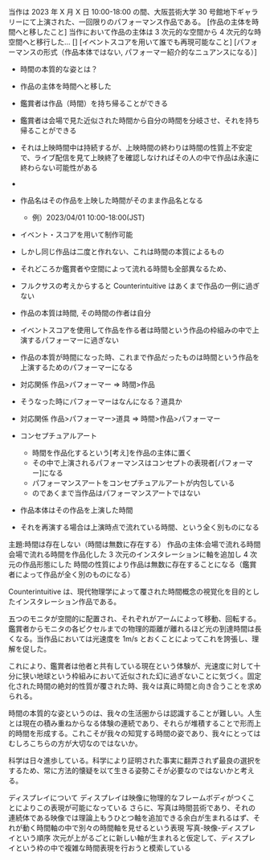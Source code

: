 当作は 2023 年 X 月 X 日 10:00-18:00 の間、大阪芸術大学 30 号館地下ギャラリーにて上演された、一回限りのパフォーマンス作品である。
[作品の主体を時間へと移したこと]
当作において作品の主体は 3 次元的な空間から 4 次元的な時空間へと移行した...
[]
[イベントスコアを用いて誰でも再現可能なこと]
[パフォーマンスの形式（作品本体ではない, パフォーマー紹介的なニュアンスになる）]

- 時間の本質的な姿とは？
- 作品の主体を時間へと移した
- 鑑賞者は作品（時間）を持ち帰ることができる
- 鑑賞者は会場で見た近似された時間から自分の時間を分岐させ、それを持ち帰ることができる
- それは上映時間中は持続するが、上映時間の終わりは時間の性質上不安定で、ライブ配信を見て上映終了を確認しなければその人の中で作品は永遠に終わらない可能性がある
-

- 作品名はその作品を上映した時間がそのまま作品名となる
  - 例）2023/04/01 10:00-18:00(JST)
- イベント・スコアを用いて制作可能
- しかし同じ作品は二度と作れない、これは時間の本質によるもの
- それどころか鑑賞者や空間によって流れる時間も全部異なるため、
- フルクサスの考えからすると Counterintuitive はあくまで作品の一例に過ぎない
- 作品の本質は時間, その時間の作者は自分
- イベントスコアを使用して作品を作る者は時間という作品の枠組みの中で上演するパフォーマーに過ぎない
- 作品の本質が時間になった時、これまで作品だったものは時間という作品を上演するためのパフォーマーになる
- 対応関係 作品>パフォーマー => 時間>作品
- そうなった時にパフォーマーはなんになる？道具か
- 対応関係 作品>パフォーマー>道具 => 時間>作品>パフォーマー
- コンセプチュアルアート
  - 時間を作品化するという[考え]を作品の主体に置く
  - その中で上演されるパフォーマンスはコンセプトの表現者[パフォーマー]になる
  - パフォーマンスアートをコンセプチュアルアートが内包している
  - のであくまで当作品はパフォーマンスアートではない
- 作品本体はその作品を上演した時間
- それを再演する場合は上演時点で流れている時間、という全く別ものになる

主題:時間は存在しない（時間は無数に存在する）
作品の主体:会場で流れる時間
会場で流れる時間を作品化した
3 次元のインスタレーションに軸を追加し 4 次元の作品形態にした
時間の性質により作品は無数に存在することになる（鑑賞者によって作品が全く別のものになる）

Counterintuitive は、現代物理学によって覆された時間概念の視覚化を目的としたインスタレーション作品である。

五つのモニタが空間的に配置され、それぞれがアームによって移動、回転する。鑑賞者からモニタの各ピクセルまでの物理的距離が離れるほど光の到達時間は長くなる。当作品においては光速度を 1m/s とおくことによってこれを誇張し、理解を促した。

これにより、鑑賞者は他者と共有している現在という体験が、光速度に対して十分に狭い地球という枠組みにおいて近似された幻に過ぎないことに気づく。固定化された時間の絶対的性質が覆された時、我々は真に時間と向き合うことを求められる。

時間の本質的な姿というのは、我々の生活圏からは認識することが難しい。人生とは現在の積み重ねからなる体験の連続であり、それらが堆積することで形而上的時間を形成する。これこそが我々の知覚する時間の姿であり、我々にとってはむしろこちらの方が大切なのではないか。

科学は日々進歩している。科学により証明された事実に翻弄されず最良の選択をするため、常に方法的懐疑を以て生きる姿勢こそが必要なのではないかと考える。

ディスプレイについて
ディスプレイは映像に物理的なフレームボディがつくことによりこの表現が可能になっている
さらに、写真は時間芸術であり、それの連続体である映像では理論上もうひとつ軸を追加できる余白が生まれるはず、それが動く時間軸の中で別々の時間軸を見せるという表現
写真-映像-ディスプレイという順序
次元が上がるごとに新しい軸が生まれると仮定して、ディスプレイという枠の中で複雑な時間表現を行おうと模索している
